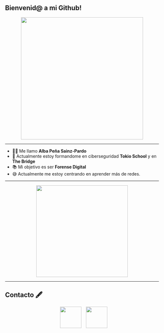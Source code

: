 ## Bienvenid@ a mi Github!  
<p align="center">
<img src="https://media.giphy.com/media/v1.Y2lkPTc5MGI3NjExMHdwM3Q5czkzemJsNGQ2ZG12NmF0cm51Y3pxNXJocnVoOXZ0N3YxMyZlcD12MV9naWZzX3NlYXJjaCZjdD1n/Nx0rz3jtxtEre/giphy.gif" width="400"/> 

  ---
- :raising_hand_woman: Me llamo **Alba Peña Sainz-Pardo** 
- :school: Actualmente estoy formandome en ciberseguridad **Tokio School** y en **The Bridge**
- :books: Mi objetivo es ser **Forense Digital**
- :sweat_smile: Actualmente me estoy centrando en aprender más de redes.
---
<p align="center">
 <img src="https://media1.giphy.com/media/v1.Y2lkPTc5MGI3NjExZHJkdm80dmJmcW0ybnI2Y3hpdzAxNzZtMTRka2psaGdnbDd5cnhyeCZlcD12MV9pbnRlcm5hbF9naWZfYnlfaWQmY3Q9Zw/vR1dPIYzQmkRzLZk2w/giphy.gif" width="300"/> 
  
<!--
## Certificaciones
## Proyectos
## Eventos y ponencias 
## Apuntes
-->

---

## Contacto 🖋️

<div align="center" class="icons-social" style="margin-left: 10px; display: flex; justify-content: center; align-items: center; gap: 15px;">
  <a target="_blank" href="https://www.linkedin.com/in/alba-p-5160562ba/">
    <img src="https://img.icons8.com/?size=100&id=DlBWhISuNDyc&format=png&color=000000" style="height: 70px; width: auto;" />
 </a>
  <a target="_blank" href="https://medium.com/@Tripolaris">
    <img src="https://img.icons8.com/?size=100&id=bocK2vOACVtF&format=png&color=000000" style="height: 70px; width: auto;" />
  </a>



  <!--

Especialización e intereses (ej: Ciberseguridad - Blue Team, Forense Digital)

Certificaciones destacadas

Proyectos destacados

Enlaces a formaciones y asistencia a eventos
